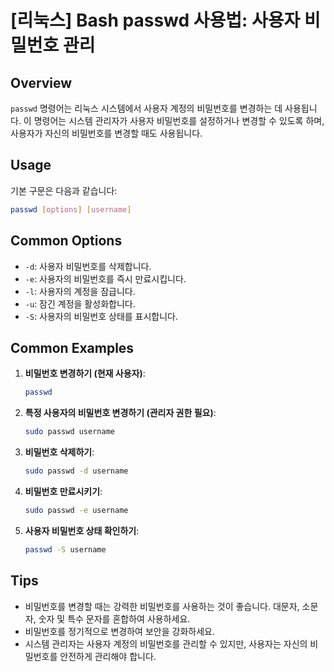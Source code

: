 # [리눅스] Bash passwd 사용법: 사용자 비밀번호 관리

## Overview
`passwd` 명령어는 리눅스 시스템에서 사용자 계정의 비밀번호를 변경하는 데 사용됩니다. 이 명령어는 시스템 관리자가 사용자 비밀번호를 설정하거나 변경할 수 있도록 하며, 사용자가 자신의 비밀번호를 변경할 때도 사용됩니다.

## Usage
기본 구문은 다음과 같습니다:

```bash
passwd [options] [username]
```

## Common Options
- `-d`: 사용자 비밀번호를 삭제합니다.
- `-e`: 사용자의 비밀번호를 즉시 만료시킵니다.
- `-l`: 사용자의 계정을 잠급니다.
- `-u`: 잠긴 계정을 활성화합니다.
- `-S`: 사용자의 비밀번호 상태를 표시합니다.

## Common Examples
1. **비밀번호 변경하기 (현재 사용자)**:
   ```bash
   passwd
   ```

2. **특정 사용자의 비밀번호 변경하기 (관리자 권한 필요)**:
   ```bash
   sudo passwd username
   ```

3. **비밀번호 삭제하기**:
   ```bash
   sudo passwd -d username
   ```

4. **비밀번호 만료시키기**:
   ```bash
   sudo passwd -e username
   ```

5. **사용자 비밀번호 상태 확인하기**:
   ```bash
   passwd -S username
   ```

## Tips
- 비밀번호를 변경할 때는 강력한 비밀번호를 사용하는 것이 좋습니다. 대문자, 소문자, 숫자 및 특수 문자를 혼합하여 사용하세요.
- 비밀번호를 정기적으로 변경하여 보안을 강화하세요.
- 시스템 관리자는 사용자 계정의 비밀번호를 관리할 수 있지만, 사용자는 자신의 비밀번호를 안전하게 관리해야 합니다.